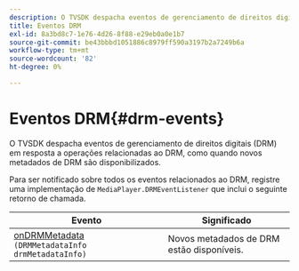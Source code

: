 ```yaml
---
description: O TVSDK despacha eventos de gerenciamento de direitos digitais (DRM) em resposta a operações relacionadas ao DRM, como quando novos metadados de DRM são disponibilizados.
title: Eventos DRM
exl-id: 8a3bd8c7-1e76-4d26-8f88-e29eb0a0e1b7
source-git-commit: be43bbbd1051886c8979ff590a3197b2a7249b6a
workflow-type: tm+mt
source-wordcount: '82'
ht-degree: 0%

---
```


# Eventos DRM{#drm-events}

O TVSDK despacha eventos de gerenciamento de direitos digitais (DRM) em resposta a operações relacionadas ao DRM, como quando novos metadados de DRM são disponibilizados.

Para ser notificado sobre todos os eventos relacionados ao DRM, registre uma implementação de `MediaPlayer.DRMEventListener` que inclui o seguinte retorno de chamada.

| Evento | Significado |
|---|---|
| [onDRMMetadata](https://help.adobe.com/en_US/primetime/api/psdk/javadoc_1.4/com/adobe/mediacore/MediaPlayer.DRMEventListener.html#onDRMMetadata(DRMMetadataInfo)) `(DRMMetadataInfo drmMetadataInfo)` | Novos metadados de DRM estão disponíveis. |
